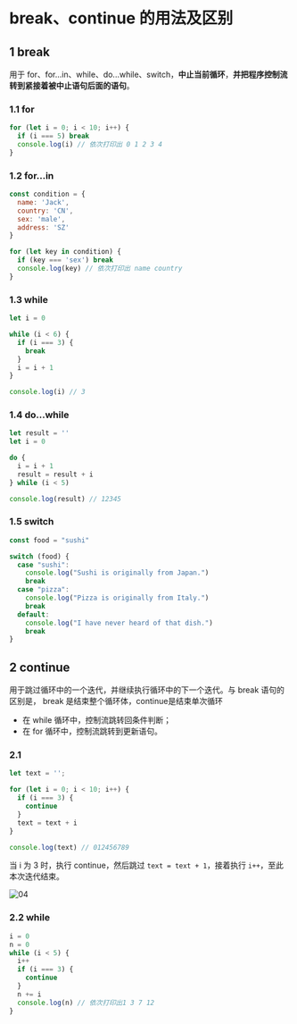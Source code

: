 # break、continue 的用法及区别

## 1 break

用于 for、for...in、while、do...while、switch，**中止当前循环**，**并把程序控制流转到紧接着被中止语句后面的语句**。

### 1.1 for

```js
for (let i = 0; i < 10; i++) {
  if (i === 5) break
  console.log(i) // 依次打印出 0 1 2 3 4
}
```

### 1.2 for...in

```js
const condition = {
  name: 'Jack',
  country: 'CN',
  sex: 'male',
  address: 'SZ'
}

for (let key in condition) {
  if (key === 'sex') break
  console.log(key) // 依次打印出 name country
}
```

### 1.3 while

```js
let i = 0

while (i < 6) {
  if (i === 3) {
    break
  }
  i = i + 1
}

console.log(i) // 3
```

### 1.4 do...while

```js
let result = ''
let i = 0

do {
  i = i + 1
  result = result + i
} while (i < 5)

console.log(result) // 12345
```
### 1.5 switch

```js
const food = "sushi"

switch (food) {
  case "sushi":
    console.log("Sushi is originally from Japan.")
    break
  case "pizza":
    console.log("Pizza is originally from Italy.")
    break
  default:
    console.log("I have never heard of that dish.")
    break
}
```

## 2 continue

用于跳过循环中的一个迭代，并继续执行循环中的下一个迭代。与 break 语句的区别是， break 是结束整个循环体，continue是结束单次循环

- 在 while 循环中，控制流跳转回条件判断；
- 在 for 循环中，控制流跳转到更新语句。

### 2.1

```js
let text = '';

for (let i = 0; i < 10; i++) {
  if (i === 3) {
    continue
  }
  text = text + i
}

console.log(text) // 012456789
```

当 i 为 3 时，执行 continue，然后跳过 `text = text + 1`，接着执行 `i++`，至此本次迭代结束。

![04](https://blog-1320825986.cos.ap-nanjing.myqcloud.com/20230730/04.png)

### 2.2 while

```js
i = 0
n = 0
while (i < 5) {
  i++
  if (i === 3) {
    continue
  }
  n += i
  console.log(n) // 依次打印出1 3 7 12
}
```
